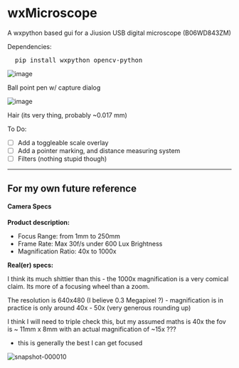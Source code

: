 # wxMicroscope
A wxpython based gui for a Jiusion USB digital microscope (B06WD843ZM)

Dependencies:

<pre>  pip install wxpython opencv-python </pre>

![image](https://github.com/user-attachments/assets/235fdbf1-b1f9-4410-aa93-cfbc0815760d)

Ball point pen w/ capture dialog

![image](https://github.com/user-attachments/assets/93624791-9da8-4bc9-9653-676e2a8ca3cc)

Hair (its very thing, probably ~0.017 mm)


To Do:
- [ ] Add a toggleable scale overlay
- [ ] Add a pointer marking, and distance measuring system
- [ ] Filters (nothing stupid though)

____

## For my own future reference

#### Camera Specs

<b>Product description:</b> 

- Focus Range: from 1mm to 250mm
- Frame Rate: Max 30f/s under 600 Lux Brightness
- Magnification Ratio: 40x to 1000x

<b>Real(er) specs:</b>

I think its much shittier than this - the 1000x magnification is a very comical claim. Its more of a focusing wheel than a zoom.

The resolution is 640x480 (I believe 0.3 Megapixel ?) - magnification is in practice is only around 40x - 50x (very generous rounding up)

I think I will need to triple check this, but my assumed maths is 40x the fov is ~ 11mm x 8mm with an actual magnification of ~15x ???



- this is generally the best I can get focused

![snapshot-000010](https://github.com/user-attachments/assets/057d7ee1-46bd-435e-9d6a-e0c04d46cbaf)
